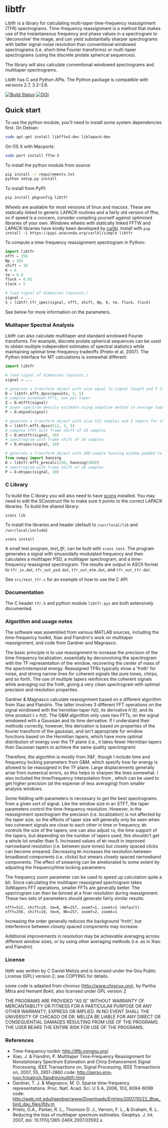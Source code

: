 # libtfr

Libtfr is a library for calculating multi-taper time-frequency reassignment (TFR) spectrograms. Time-frequency reassignment is a method that makes use of the instantaneous frequency and phase values in a spectrogram to 'deconvolve' the image, and can yield substantially sharper spectrograms with better signal-noise resolution than conventional windowed spectrograms (i.e. short-time Fourier transforms) or multi-taper spectrograms (using the discrete prolate spherical sequences).

The library will also calculate conventional windowed spectrograms and multitaper spectrograms.

Libtfr has C and Python APIs. The Python package is compatible with versions 2.7, 3.2-3.6.

[![Build Status](https://travis-ci.org/melizalab/libtfr.png?branch=master)](https://travis-ci.org/melizalab/libtfr)
[![DOI](https://zenodo.org/badge/1833187.svg)](https://zenodo.org/badge/latestdoi/1833187)

## Quick start

To use the python module, you'll need to install some system dependencies first. On Debian:

```bash
sudo apt-get install libfftw3-dev liblapack-dev
```

On OS X with Macports:

```bash
sudo port install fftw-3
```

To install the python module from source:

```bash
pip install -r requirements.txt
python setup.py install
```

To install from PyPI:

```bash
pip install pkgconfig libtfr
```

Wheels are available for most versions of linux and macosx. These are statically linked to generic LAPACK routines and a fairly old version of fftw, so if speed is a concern, consider compiling yourself against optimized libraries of your own. Windows wheels with statically linked FFTW and LAPACK libraries have kindly been developed by [carlkl](https://github.com/carlkl). Install with `pip install -i https://pypi.anaconda.org/carlkl/simple libtfr`

To compute a time-frequency reassignment spectrogram in Python:

```python
import libtfr
nfft = 256
Np = 201
shift = 10
K = 6
tm = 6.0
flock = 0.01
tlock = 5

# load signal of dimension (npoints,)
signal = ...
S = libtfr.tfr_spec(signal, nfft, shift, Np, K, tm, flock, tlock)
```

See below for more information on the parameters.

### Mulitaper Spectral Analysis

Libtfr can also calculate multitaper and standard windowed Fourier transforms. For example, discrete prolate spherical sequences can be used to obtain multiple independent estimates of spectral statistics while maintaining optimal time-frequency tradeoffs (Prieto et al, 2007). The Python interface for MT calculations is somewhat different:

```python
import libtfr

# load signal of dimension (npoints,)
signal = ...

# generate a transform object with size equal to signal length and 5 tapers
D = libtfr.mfft_dpss(npoints, 3, 5)
# complex windowed FFTs, one per taper
Z = D.mtfft(signal)
# power spectrum density estimate using adaptive method to average tapers
P = D.mtpsd(signal)

# generate a transform object with size 512 samples and 5 tapers for short-time analysis
D = libtfr.mfft_dpss(512, 3, 5)
# complex STFT with frame shift of 10 samples
Z = D.mtstft(signal, 10)
# spectrogram with frame shift of 10 samples
P = D.mtspec(signal, 10)

# generate a transform object with 200-sample hanning window padded to 256 samples
from numpy import hanning
D = libtfr.mfft_precalc(256, hanning(200))
# spectrogram with frame shift of 10 samples
P = D.mtspec(signal, 10)
```

### C Library

To build the C library you will also need to have [scons](http://www.scons.org) installed. You may need to edit the SConstruct file to make sure it points to the correct LAPACK libraries. To build the shared library:

    scons lib

To install the libraries and header (default to `/usr/local/lib` and `/usr/local/include`):

    scons install

A small test program, *test_tfr*, can be built with `scons test`. The program generates a signal with sinusoidally modulated frequency and then calculates a multitaper PSD, a multitaper spectrogram, and a time-frequency reassigned spectrogram. The results are output in ASCII format to `tfr_in.dat`, `tfr_out_psd.dat`, `tfr_out_mtm.dat`, and `tfr_out_tfr.dat`.

See `src/test_tfr.c` for an example of how to use the C API.

### Documentation

The C header `tfr.h` and python module `libtfr.pyx` are both extensively documented.

### Algorithm and usage notes

The software was assembled from various MATLAB sources, including the time-frequency toolkit, Xiao and Flandrin's work on multitaper reassignment, and code from Gardner and Magnasco.

The basic principle is to use reassignment to increase the precision of the time-frequency localization, essentially by deconvolving the spectrogram with the TF representation of the window, recovering the center of mass of the spectrotemporal energy. Reassigned TFRs typically show a 'froth' for noise, and strong narrow lines for coherent signals like pure tones, chirps, and so forth. The use of multiple tapers reinforces the coherent signals while averaging out the froth, giving a very clean spectrogram with optimal precision and resolution properties.

Gardner & Magnasco calculate reassignment based on a different algorithm from Xiao and Flandrin. The latter involves 3 different FFT operations on the signal windowed with the hermitian taper *h(t)*, its derivative *h'(t)*, and its time product *t × h(t)*. The G&M algorithm only uses two FFTs, on the signal windowed with a Gaussian and its time derivative. If I understand their methods correctly, however, this derivation is based on properties of the fourier transform of the gaussian, and isn't appropriate for window functions based on the Hermitian tapers, which have more optimal distribution of energy over the TF plane (i.e., it takes fewer Hermitian tapers than Gaussian tapers to achieve the same quality spectrogram)

Therefore, the algorithm is mostly from X&F, though I include time and frequency locking parameters from G&M, which specify how far energy is allowed to be reassigned in the TF plane. Large displacements generally arise from numerical errors, so this helps to sharpen the lines somewhat. I also included the time/frequency interpolation from , which can be used to get higher precision (at the expense of less averaging) from smaller analysis windows.

Some fiddling with parameters is necessary to get the best spectrograms from a given sort of signal. Like the window size in an STFT, the taper parameters control the time-frequency resolution. However, in the reassignment spectrogram the precision (i.e. localization) is not affected by the taper size, so the effects of taper size will generally only be seen when two coherent signals are close to each other in time or frequency. `Nh` controls the size of the tapers; one can also adjust `tm`, the time support of the tapers, but depending on the number of tapers used, this shouldn't get a whole lot smaller than 5. Increased values of `Nh` result in improved narrowband resolution (i.e. between pure tones) but closely spaced clicks can become smeared. Decreasing `Nh` increases the resolution between broadband components (i.e. clicks) but smears closely spaced narrowband components. The effect of smearing can be ameliorated to some extent by adjusting the frequency/time locking parameters.

The frequency zoom parameter can be used to speed up calculation quite a bit. Since calculating the multitaper reassigned spectrogram takes 3xNtapers FFT operations, smaller FFTs are generally better. The spectrogram can then be binned at a finer resolution during reassignment. These two sets of parameters should generate fairly similar results:

    nfft=512, shift=10, tm=6, Nh=257, zoomf=1, zoomt=1 (default)
    nfft=256, shift=10, tm=6, Nh=257, zoomf=2, zoomt=1

Increasing the order generally reduces the background 'froth', but interference between closely spaced components may increase.

Additional improvements in resolution may be achievable averaging across different window sizes, or by using other averaging methods (i.e. as in Xiao and Flandrin)

### License

libtfr was written by C Daniel Meliza and is licensed under the Gnu Public License (GPL) version 2; see COPYING for details.

some code is adapted from chronux (<http://www.chronux.org>), by Partha Mitra and Hemant Bokil, also licensed under GPL version 2

THE PROGRAMS ARE PROVIDED "AS IS" WITHOUT WARRANTY OF MERCANTABILITY OR FITNESS FOR A PARTICULAR PURPOSE OR ANY OTHER WARRANTY, EXPRESS OR IMPLIED. IN NO EVENT SHALL THE UNIVERSITY OF CHICAGO OR DR. MELIZA BE LIABLE FOR ANY DIRECT OR CONSEQUENTIAL DAMAGES RESULTING FROM USE OF THE PROGRAMS. THE USER BEARS THE ENTIRE RISK FOR USE OF THE PROGRAMS.

### References

* Time-frequency toolkit: <http://tftb.nongnu.org/>
* Xiao, J. & Flandrin, P. Multitaper Time-Frequency Reassignment for Nonstationary Spectrum Estimation and Chirp Enhancement Signal Processing, IEEE Transactions on, Signal Processing, IEEE Transactions on, 2007, 55, 2851-2860 code: <http://perso.ens-lyon.fr/patrick.flandrin/multitfr.html>
* Gardner, T. J. & Magnasco, M. O. Sparse time-frequency representations. Proc. Natl. Acad. Sci. U S A, 2006, 103, 6094-6099 code: <http://web.mit.edu/tgardner/www/Downloads/Entries/2007/10/22_Blue_bird_day_files/ifdv.m>
* Prieto, G.A., Parker, R. L., Thomson D. J., Vernon, F. L., & Graham, R. L. Reducing the bias of multitaper spectrum estimates. Geophys. J. Int. 2007, doi: 10.1111/j.1365-246X.2007.03592.x.

